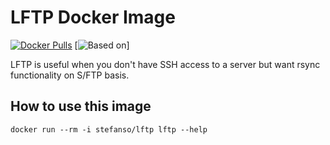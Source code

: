 # LFTP Docker Image

[![Docker Pulls](https://img.shields.io/docker/pulls/stefanso/lftp.svg)](https://hub.docker.com/r/stefanso/lftp)
[![Based on](https://img.shields.io/badge/based%20on-alpine-blue.svg)]

LFTP is useful when you don't have SSH access to a server but want rsync functionality on S/FTP basis.

## How to use this image

`docker run --rm -i stefanso/lftp lftp --help`
